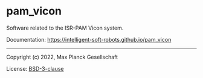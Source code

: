 # pam_vicon

Software related to the ISR-PAM Vicon system.

Documentation: https://intelligent-soft-robots.github.io/pam_vicon

---

Copyright (c) 2022, Max Planck Gesellschaft

License: [BSD-3-clause](LICENSE)
